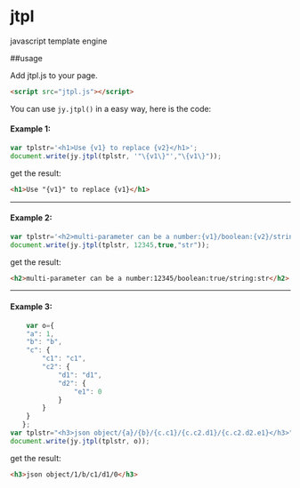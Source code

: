 # jtpl
javascript template engine

##usage

Add jtpl.js to your page.

```html
<script src="jtpl.js"></script>
```


You can use `jy.jtpl()` in a easy way, here is the code:

#### Example 1:
```javascript
var tplstr='<h1>Use {v1} to replace {v2}</h1>';
document.write(jy.jtpl(tplstr, '"\{v1\}"',"\{v1\}"));
```
  get the result:
```html
<h1>Use "{v1}" to replace {v1}</h1>
```
***
####  Example 2:
```javascript
var tplstr='<h2>multi-parameter can be a number:{v1}/boolean:{v2}/string:{v3}</h2>';
document.write(jy.jtpl(tplstr, 12345,true,"str"));
```
get the result:
```html
<h2>multi-parameter can be a number:12345/boolean:true/string:str</h2>
```
***
####  Example 3:
```javascript
	var o={
    "a": 1,
    "b": "b",
    "c": {
        "c1": "c1",
        "c2": {
            "d1": "d1",
            "d2": {
                "e1": 0
            }
        }
    }
   };
var tplstr="<h3>json object/{a}/{b}/{c.c1}/{c.c2.d1}/{c.c2.d2.e1}</h3>";
document.write(jy.jtpl(tplstr, o));
```

get the result:
```html
<h3>json object/1/b/c1/d1/0</h3>
```
